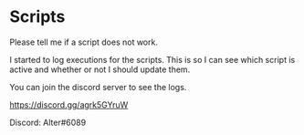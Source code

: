 # Scripts

Please tell me if a script does not work.

I started to log executions for the scripts. This is so I can see which script is active and whether or not I should update them.

You can join the discord server to see the logs.

https://discord.gg/agrk5GYruW

Discord: Alter#6089
